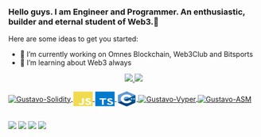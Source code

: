 ### Hello guys. I am Engineer and Programmer. An enthusiastic, builder and eternal student of Web3.👋


Here are some ideas to get you started:

- 🔭 I’m currently working on Omnes Blockchain, Web3Club and Bitsports
- 🌱 I’m learning about Web3 always

<div align="center">
  <a href="https://github.com/G-Deps">
  <img height="180em" src="https://github-readme-stats.vercel.app/api?username=G-Deps&show_icons=true&theme=dark&include_all_commits=true&count_private=true"/>
  <img height="180em" src="https://github-readme-stats.vercel.app/api/top-langs/?username=G-Deps&layout=compact&langs_count=7&theme=dark"/>
</div>
<div style="display: inline_block"><br>
  <img align="center" alt="Gustavo-Solidity" height="30" width="40" src="https://cdn.jsdelivr.net/gh/devicons/devicon/icons/solidity/solidity-original.svg">
  <img align="center" alt="Gustavo-Js" height="30" width="40" src="https://raw.githubusercontent.com/devicons/devicon/master/icons/javascript/javascript-plain.svg">
  <img align="center" alt="Gustavo-Ts" height="30" width="40" src="https://raw.githubusercontent.com/devicons/devicon/master/icons/typescript/typescript-plain.svg">
  <img align="center" alt="Gustavo-CPP" height="30" width="40" src="https://raw.githubusercontent.com/devicons/devicon/master/icons/cplusplus/cplusplus-original.svg">
  <img align="center" alt="Gustavo-Vyper" height="30" width="40" src="https://vyper.readthedocs.io/en/stable/_images/vyper-logo-transparent.svg">
  <img align="center" alt="Gustavo-ASM" height="30" width="40" src="https://user-images.githubusercontent.com/103866722/177873824-ac727cae-29d5-406d-87de-93bb2bf21f02.png">
</div>
  
##
 
<div> 
  <a href="https://www.instagram.com/gus_deps/?hl=pt-br" target="_blank"><img src="https://img.shields.io/badge/-Instagram-%23E4405F?style=for-the-badge&logo=instagram&logoColor=white" target="_blank"></a>
 <a href="https://discord.gg/69FXKvf6BK" target="_blank"><img src="https://img.shields.io/badge/Discord-7289DA?style=for-the-badge&logo=discord&logoColor=white" target="_blank"></a> 
  <a href = "mailto:gwdeps@omnesblockchain.tech"><img src="https://img.shields.io/badge/-Gmail-%23333?style=for-the-badge&logo=gmail&logoColor=white" target="_blank"></a>
  <a href="https://www.linkedin.com/in/gustavo-deps/" target="_blank"><img src="https://img.shields.io/badge/-LinkedIn-%230077B5?style=for-the-badge&logo=linkedin&logoColor=white" target="_blank"></a> 
 
  
 
</div>
